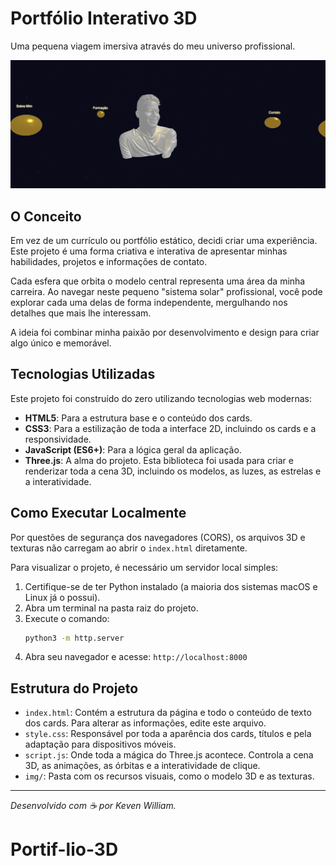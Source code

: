 # Portfólio Interativo 3D

Uma pequena viagem imersiva através do meu universo profissional.

![Demonstração do Portfólio](/img/example.png)

## O Conceito

Em vez de um currículo ou portfólio estático, decidi criar uma experiência. Este projeto é uma forma criativa e interativa de apresentar minhas habilidades, projetos e informações de contato. 

Cada esfera que orbita o modelo central representa uma área da minha carreira. Ao navegar neste pequeno "sistema solar" profissional, você pode explorar cada uma delas de forma independente, mergulhando nos detalhes que mais lhe interessam.

A ideia foi combinar minha paixão por desenvolvimento e design para criar algo único e memorável.

## Tecnologias Utilizadas

Este projeto foi construído do zero utilizando tecnologias web modernas:

- **HTML5**: Para a estrutura base e o conteúdo dos cards.
- **CSS3**: Para a estilização de toda a interface 2D, incluindo os cards e a responsividade.
- **JavaScript (ES6+)**: Para a lógica geral da aplicação.
- **Three.js**: A alma do projeto. Esta biblioteca foi usada para criar e renderizar toda a cena 3D, incluindo os modelos, as luzes, as estrelas e a interatividade.

## Como Executar Localmente

Por questões de segurança dos navegadores (CORS), os arquivos 3D e texturas não carregam ao abrir o `index.html` diretamente.

Para visualizar o projeto, é necessário um servidor local simples:

1.  Certifique-se de ter Python instalado (a maioria dos sistemas macOS e Linux já o possui).
2.  Abra um terminal na pasta raiz do projeto.
3.  Execute o comando:
    ```bash
    python3 -m http.server
    ```
4.  Abra seu navegador e acesse: `http://localhost:8000`

## Estrutura do Projeto

- `index.html`: Contém a estrutura da página e todo o conteúdo de texto dos cards. Para alterar as informações, edite este arquivo.
- `style.css`: Responsável por toda a aparência dos cards, títulos e pela adaptação para dispositivos móveis.
- `script.js`: Onde toda a mágica do Three.js acontece. Controla a cena 3D, as animações, as órbitas e a interatividade de clique.
- `img/`: Pasta com os recursos visuais, como o modelo 3D e as texturas.

---

*Desenvolvido com ☕ por Keven William.*
# Portif-lio-3D
